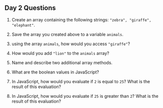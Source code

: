 ## Day 2 Questions

1. Create an array containing the following strings: `"zebra", "giraffe", "elephant"`.

1. Save the array you created above to a variable `animals`.

1. using the array `animals`, how would you access `"giraffe"`?

1. How would you add `"lion"` to the `animals` array?

1. Name and describe two additional array methods.

1. What are the boolean values in JavaScript?

1. In JavaScript, how would you evaluate if `2` is equal to `25`? What is the result of this evaluation?

1. In JavaScript, how would you evaluate if `25` is greater than `2`? What is the result of this evaluation?
